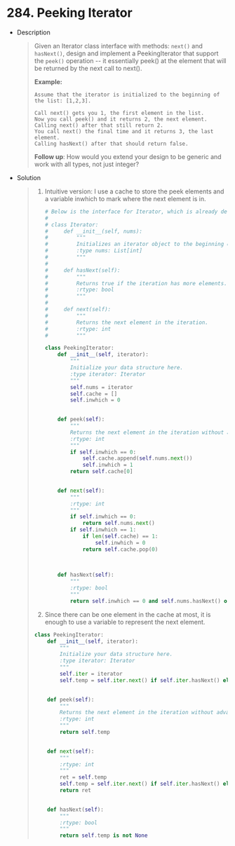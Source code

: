 # 284. Peeking Iterator

- Description

  > Given an Iterator class interface with methods: `next()` and `hasNext()`, design and implement a PeekingIterator that support the `peek()` operation -- it essentially peek() at the element that will be returned by the next call to next().
  >
  > **Example:**
  >
  > ```
  > Assume that the iterator is initialized to the beginning of the list: [1,2,3].
  > 
  > Call next() gets you 1, the first element in the list.
  > Now you call peek() and it returns 2, the next element. Calling next() after that still return 2. 
  > You call next() the final time and it returns 3, the last element. 
  > Calling hasNext() after that should return false.
  > ```
  >
  > **Follow up**: How would you extend your design to be generic and work with all types, not just integer?

- Solution

  > 1. Intuitive version: I use a cache to store the peek elements and a variable inwhich to mark where the next element is in. 
  >
  >    ```python
  >    # Below is the interface for Iterator, which is already defined for you.
  >    #
  >    # class Iterator:
  >    #     def __init__(self, nums):
  >    #         """
  >    #         Initializes an iterator object to the beginning of a list.
  >    #         :type nums: List[int]
  >    #         """
  >    #
  >    #     def hasNext(self):
  >    #         """
  >    #         Returns true if the iteration has more elements.
  >    #         :rtype: bool
  >    #         """
  >    #
  >    #     def next(self):
  >    #         """
  >    #         Returns the next element in the iteration.
  >    #         :rtype: int
  >    #         """
  >    
  >    class PeekingIterator:
  >        def __init__(self, iterator):
  >            """
  >            Initialize your data structure here.
  >            :type iterator: Iterator
  >            """
  >            self.nums = iterator
  >            self.cache = []
  >            self.inwhich = 0
  >            
  >    
  >        def peek(self):
  >            """
  >            Returns the next element in the iteration without advancing the iterator.
  >            :rtype: int
  >            """
  >            if self.inwhich == 0:
  >                self.cache.append(self.nums.next())
  >                self.inwhich = 1
  >            return self.cache[0]
  >            
  >    
  >        def next(self):
  >            """
  >            :rtype: int
  >            """
  >            if self.inwhich == 0:
  >                return self.nums.next()
  >            if self.inwhich == 1:
  >                if len(self.cache) == 1:
  >                    self.inwhich = 0
  >                return self.cache.pop(0)
  >            
  >            
  >    
  >        def hasNext(self):
  >            """
  >            :rtype: bool
  >            """
  >            return self.inwhich == 0 and self.nums.hasNext() or self.inwhich == 1 and len(self.cache) > 0
  >    ```
  >
  > 2.  Since there can be one element in the cache at most, it is enough to use a variable to represent the next element.
  >
  >    ```python
  >    class PeekingIterator:
  >        def __init__(self, iterator):
  >            """
  >            Initialize your data structure here.
  >            :type iterator: Iterator
  >            """
  >            self.iter = iterator
  >            self.temp = self.iter.next() if self.iter.hasNext() else None
  >            
  >    
  >        def peek(self):
  >            """
  >            Returns the next element in the iteration without advancing the iterator.
  >            :rtype: int
  >            """
  >            return self.temp
  >            
  >    
  >        def next(self):
  >            """
  >            :rtype: int
  >            """
  >            ret = self.temp
  >            self.temp = self.iter.next() if self.iter.hasNext() else None
  >            return ret
  >            
  >    
  >        def hasNext(self):
  >            """
  >            :rtype: bool
  >            """
  >            return self.temp is not None 
  >    ```

  